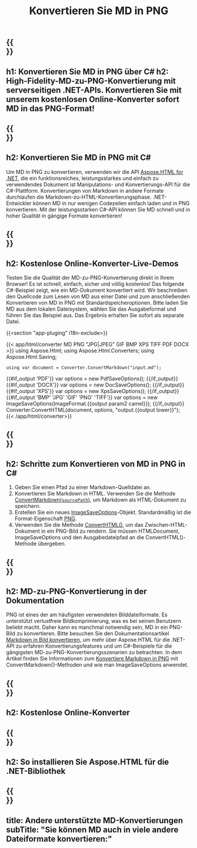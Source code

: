 ﻿---
translation: true
template: /templates/_template-conversion-child.md
title: Konvertieren Sie MD in PNG
description: C#-Beispielcode für die Umwandlung von MD in PNG. Probieren Sie den Online-MD-zu-PNG-Konverter kostenlos aus!
url: /net/conversion/md-to-png/
family: html
platformtag: net
feature: conversion
informat: MD
outformat: PNG
otherformats: PDF DOCX XPS BMP GIF JPEG TIFF HTML
howto: howtoMd
---

{{<section banner>}}
---
h1: Konvertieren Sie MD in PNG über C#
h2: High-Fidelity-MD-zu-PNG-Konvertierung mit serverseitigen .NET-APIs. Konvertieren Sie mit unserem kostenlosen Online-Konverter sofort MD in das PNG-Format!
---

{{<section overview>}}
---
h2: Konvertieren Sie MD in PNG mit C#
---

Um MD in PNG zu konvertieren, verwenden wir die API [Aspose.HTML for .NET](https://products.aspose.com/html/net/), die ein funktionsreiches, leistungsstarkes und einfach zu verwendendes Dokument ist Manipulations- und Konvertierungs-API für die C#-Plattform. Konvertierungen von Markdown in andere Formate durchlaufen die Markdown-zu-HTML-Konvertierungsphase. .NET-Entwickler können MD in nur wenigen Codezeilen einfach laden und in PNG konvertieren. Mit der leistungsstarken C#-API können Sie MD schnell und in hoher Qualität in gängige Formate konvertieren!

{{<section demos>}}
---
h2: Kostenlose Online-Konverter-Live-Demos
---

Testen Sie die Qualität der MD-zu-PNG-Konvertierung direkt in Ihrem Browser! Es ist schnell, einfach, sicher und völlig kostenlos! Das folgende C#-Beispiel zeigt, wie ein MD-Dokument konvertiert wird. Wir beschreiben den Quellcode zum Lesen von MD aus einer Datei und zum anschließenden Konvertieren von MD in PNG mit Standardspeicheroptionen. Bitte laden Sie MD aus dem lokalen Dateisystem, wählen Sie das Ausgabeformat und führen Sie das Beispiel aus. Das Ergebnis erhalten Sie sofort als separate Datei.

{{<section "app-pluging" i18n-exclude>}}

{{< app/html/converter MD PNG "JPG|JPEG" GIF BMP XPS TIFF PDF DOCX >}}
using Aspose.Html;
using Aspose.Html.Converters;
using Aspose.Html.Saving;

    using var document = Converter.ConvertMarkdown("input.md");
{{#if_output 'PDF'}}
    var options = new PdfSaveOptions();
{{/if_output}}
{{#if_output 'DOCX'}}
    var options = new DocSaveOptions();
{{/if_output}}
{{#if_output 'XPS'}}
    var options = new XpsSaveOptions();
{{/if_output}}
{{#if_output 'BMP' 'JPG' 'GIF' 'PNG' 'TIFF'}}
    var options = new ImageSaveOptions(ImageFormat.{{output param2 camel}});
{{/if_output}}
    Converter.ConvertHTML(document, options, "output.{{output lower}}");   
{{< /app/html/converter>}}


{{<section steps>}}
---
h2: Schritte zum Konvertieren von MD in PNG in C#
---
1. Geben Sie einen Pfad zu einer Markdown-Quelldatei an.
1. Konvertieren Sie Markdown in HTML. Verwenden Sie die Methode [ConvertMarkdown(`sourcePath`)](https://reference.aspose.com/html/net/aspose.html.converters/converter/convertmarkdown/#convertmarkdown_4), um Markdown als HTML-Dokument zu speichern.
1. Erstellen Sie ein neues [ImageSaveOptions](https://reference.aspose.com/html/net/aspose.html.saving/imagesaveoptions/)-Objekt. Standardmäßig ist die Format-Eigenschaft [PNG](https://reference.aspose.com/html/net/aspose.html.rendering.image/imageformat).
1. Verwenden Sie die Methode [ConvertHTML()](https://reference.aspose.com/html/net/aspose.html.converters/converter/converthtml/), um das Zwischen-HTML-Dokument in ein PNG-Bild zu rendern. Sie müssen HTMLDocument, ImageSaveOptions und den Ausgabedateipfad an die ConvertHTML()-Methode übergeben.

{{<section documentation>}}
---
h2: MD-zu-PNG-Konvertierung in der Dokumentation
---

PNG ist eines der am häufigsten verwendeten Bilddateiformate. Es unterstützt verlustfreie Bildkomprimierung, was es bei seinen Benutzern beliebt macht. Daher kann es manchmal notwendig sein, MD in ein PNG-Bild zu konvertieren. Bitte besuchen Sie den Dokumentationsartikel [Markdown in Bild konvertieren](https://docs.aspose.com/html/net/converting-between-formats/markdown-to-image/), um mehr über Aspose.HTML für die .NET-API zu erfahren Konvertierungsfeatures und um C#-Beispiele für die gängigsten MD-zu-PNG-Konvertierungsszenarien zu betrachten. In dem Artikel finden Sie Informationen zum <a href="https://docs.aspose.com/html/net/converting-between-formats/markdown-to-image/#convert-markdown-to-png " target="_blank">Konvertiere Markdown in PNG</a> mit ConvertMarkdown()-Methoden und wie man ImageSaveOptions anwendet.

{{<section online-converters>}}
---
h2: Kostenlose Online-Konverter
---

{{<section get-started>}}
---
h2: So installieren Sie Aspose.HTML für die .NET-Bibliothek
---

{{<section other-conversions>}}
---
title: Andere unterstützte MD-Konvertierungen
subTitle: "Sie können MD auch in viele andere Dateiformate konvertieren:"
---